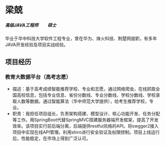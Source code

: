# 梁兢

##### 高级JAVA工程师         硕士

毕业于华中科技大学软件工程专业，曾在华为、烽火科技、荆楚网就职，有多年JAVA开发经验及项目实战经验。

## 项目经历
### 教育大数据平台（高考志愿）
* 描述：基于高考成绩智能推荐学校、专业和志愿，通过网络爬虫，在线抓取全国高校信息，包括专业信息、省份分数线、专业分数线、学校分数线、学校录取人数等数据。通过智能算法（华中师范大学提供），给考生推荐学校，专业。 
* 职责：我担任项目组长，负责架构搭建、模型设计、核心功能开发、任务分配等工作。用SpringBoot代替SpringMVC搭建服务器端开发框架，提高了开发效率。该项目实行前后端分离，后端提供restful风格的API。将swgger2接入项目中实现在线API管理。利用shiro进行安全验证及权限控制。项目上线运行后，性能稳定，在市场上得到广泛认可。
